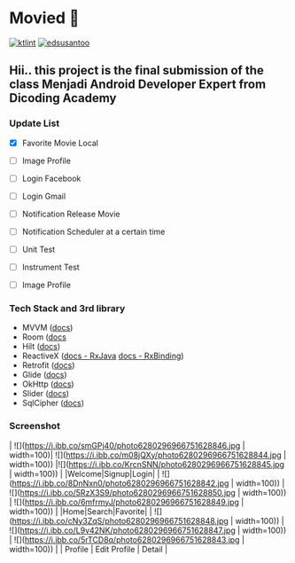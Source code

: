 
# Movied :construction:
[![ktlint](https://img.shields.io/badge/code%20style-%E2%9D%A4-FF4081.svg)](https://ktlint.github.io/)  [![edsusantoo](https://circleci.com/gh/edsusantoo/submission-dicoding-made.svg?style=shield)](https://circleci.com/gh/edsusantoo/submission-dicoding-made)

## Hii.. this project is the final submission of the class Menjadi Android Developer Expert from Dicoding Academy

### Update List
- [x] Favorite Movie Local
- [ ] Image Profile
- [ ] Login Facebook
- [ ] Login Gmail
- [ ] Notification Release Movie
- [ ] Notification Scheduler at a certain time
- [ ] Unit Test
- [ ] Instrument Test
- [ ] Image Profile


### Tech Stack and 3rd library
- MVVM ([docs](https://developer.android.com/jetpack/guide))
- Room ([docs](https://developer.android.com/topic/libraries/architecture/room)
- Hilt ([docs](https://developer.android.com/training/dependency-injection/hilt-android))
- ReactiveX ([docs - RxJava](https://github.com/ReactiveX/RxAndroid) [docs - RxBinding](https://github.com/JakeWharton/RxBinding))
- Retrofit ([docs](https://square.github.io/retrofit/)) 
- Glide ([docs](https://bumptech.github.io/glide/))
- OkHttp ([docs](https://square.github.io/okhttp/))
- Slider ([docs](https://github.com/smarteist/Android-Image-Slider))
- SqlCipher ([docs](https://github.com/sqlcipher/android-database-sqlcipher))


### Screenshot
| ![](https://i.ibb.co/smGPj40/photo6280296966751628846.jpg | width=100)| ![](https://i.ibb.co/m08jQXy/photo6280296966751628844.jpg | width=100))  |![](https://i.ibb.co/KrcnSNN/photo6280296966751628845.jpg | width=100)) |
|Welcome|Signup|Login|
| ![](https://i.ibb.co/8DnNxn0/photo6280296966751628842.jpg | width=100)) | ![](https://i.ibb.co/5RzX3S9/photo6280296966751628850.jpg | width=100)) | ![](https://i.ibb.co/6mfrmyJ/photo6280296966751628849.jpg | width=100)) |
|Home|Search|Favorite|
| ![](https://i.ibb.co/cNy3ZqS/photo6280296966751628848.jpg | width=100)) | ![](https://i.ibb.co/L9v42NK/photo6280296966751628847.jpg | width=100)) | ![](https://i.ibb.co/5rTCD8q/photo6280296966751628843.jpg | width=100)) |
| Profile | Edit Profile | Detail |




